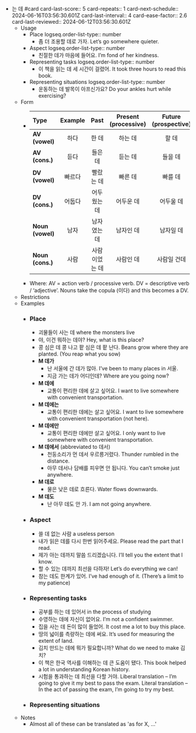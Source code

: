 - 는 데 #card
  card-last-score:: 5
  card-repeats:: 1
  card-next-schedule:: 2024-06-16T03:56:30.601Z
  card-last-interval:: 4
  card-ease-factor:: 2.6
  card-last-reviewed:: 2024-06-12T03:56:30.601Z
	- Usage
		- Place
		  logseq.order-list-type:: number
			- 좀 더 조용할 데로 가자.
			  Let’s go somewhere quieter.
		- Aspect
		  logseq.order-list-type:: number
			- 친절한 데가 마음에 들어요.
			  I’m fond of her kindness.
		- Representing tasks
		  logseq.order-list-type:: number
			- 이 책을 읽는 데 세 시간이 걸렸어.
			  It took three hours to read this book.
		- Representing situations
		  logseq.order-list-type:: number
			- 운동하는 데 발목이 아프신가요?
			  Do your ankles hurt while exercising?
	- Form
		- | Type | Example | Past | Present (processive) | Future (prospective) | Retrospective |
		  |:---|:---:|:---:|:---:|:---:|:---:|
		  | **AV (vowel)** | 하다 | 한 데 | 하는 데 | 할 데 | 하던 데 |
		  | **AV (cons.)** | 듣다 | 들은 데 | 듣는 데 | 들을 데 | 듣던 데 |
		  | **DV (vowel)** | 빠르다 | 빨랐는 데 | 빠른 데 | 빠를 데 | 빠르던 데 |
		  | **DV (cons.)** | 어둡다 | 어두웠는 데 | 어두운 데 | 어두울 데 | 어둡던 데 |
		  | **Noun (vowel)** | 남자 | 남자였는 데 | 남자인 데 | 남자일 데 | 남자였던 데 |
		  | **Noun (cons.)** | 사람 | 사람이었는 데 | 사람인 데 | 사람일 건데 | 사람이였던 데 |
		- Where:
		  AV = action verb / processive verb.
		  DV = descriptive verb / ‘adjective’.
		  Nouns take the copula (이다) and this becomes a DV.
	- Restrictions
	- Examples
		- ### Place
			- 괴물들이 사는 데
			  where the monsters live
			- 야, 이건 뭐하는 데야?
			  Hey, what is this place?
			- 콩 심은 데 콩 나고 팥 심은 데 팥 난다.
			  Beans grow where they are planted.
			  (You reap what you sow)
			- **M 데가**
				- 난 서울에 간 데가 많아.
				  I’ve been to many places in 서울.
				- 지금 가는 데가 어디인데?
				  Where are you going now?
			- **M 데에**
				- 교통이 편리한 데에 살고 싶어요.
				  I want to live somewhere with convenient transportation.
			- **M 데에는**
				- 교통이 편리한 데에는 살고 싶어요.
				  I want to live somewhere with convenient transportation (not here).
			- **M 데에만**
				- 교통이 편리한 데에만 살고 싶어요.
				  I only want to live somewhere with convenient transportation.
			- **M 데에서** (abbreviated to 데서)
				- 천둥소리가 먼 데서 우르릉거렸다.
				  Thunder rumbled in the distance.
				- 아무 데서나 담배를 피우면 안 됩니다.
				  You can’t smoke just anywhere.
			- **M 데로**
				- 물은 낮은 데로 흐른다.
				  Water flows downwards.
			- **M 데도**
				- 난 아무 데도 안 가.
				  I am not going anywhere.
		- ### Aspect
			- 쓸 데 없는 사람
			  a useless person
			- 내가 읽은 데를 다시 한번 읽어주세요.
			  Please read the part that I read.
			- 제가 아는 데까지 말씀 드리겠습니다.
			  I’ll tell you the extent that I know.
			- 할 수 있는 데까지 최선을 다하자!
			  Let’s do everything we can!
			- 참는 데도 한계가 있어.
			  I’ve had enough of it.
			  (There’s a limit to my patience)
		- ### Representing tasks
			- 공부를 하는 데 있어서
			  in the process of studying
			- 수영하는 데에 자신이 없어요.
			  I’m not a confident swimmer.
			- 집을 사는 데 돈이 많이 들었어.
			  It cost me a lot to buy this place.
			- 땅의 넓이를 측량하는 데에 써요.
			  It’s used for measuring the extent of land.
			- 김치 만드는 데에 뭐가 필요합니까?
			  What do we need to make 김치?
			- 이 책은 한국 역사를 이해하는 데 큰 도움이 됐다.
			  This book helped a lot in understanding Korean history.
			- 시험을 통과하는 데 최선을 다할 거야.
			  Liberal translation – I’m going to give it my best to pass the exam.
			  Literal translation – In the act of passing the exam, I’m going to try my best.
		- ### Representing situations
	- Notes
		- Almost all of these can be translated as 'as for X, ...'
